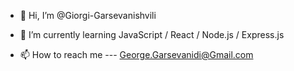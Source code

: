 - 👋 Hi, I’m @Giorgi-Garsevanishvili

- 🌱 I’m currently learning JavaScript / React / Node.js / Express.js
- 📫 How to reach me --- George.Garsevanidi@Gmail.com

